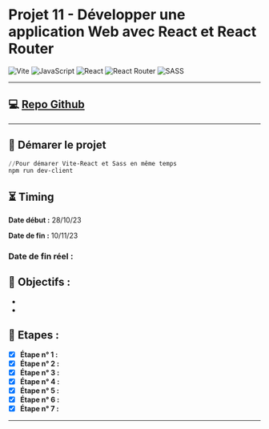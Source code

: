 # Projet 11 - Développer une application Web avec React et React Router

![Vite](https://img.shields.io/badge/vite-%23646CFF.svg?style=for-the-badge&logo=vite&logoColor=white)
![JavaScript](https://img.shields.io/badge/javascript-%23323330.svg?style=for-the-badge&logo=javascript&logoColor=%23F7DF1E)
![React](https://img.shields.io/badge/react-%2320232a.svg?style=for-the-badge&logo=react&logoColor=%2361DAFB)
![React Router](https://img.shields.io/badge/React_Router-CA4245?style=for-the-badge&logo=react-router&logoColor=white)
![SASS](https://img.shields.io/badge/SASS-hotpink.svg?style=for-the-badge&logo=SASS&logoColor=white)

---

## 💻 [Repo Github](https://github.com/ToxyhDev/OC-Dev_App_JS_React-P11-Kasa)

---

## 🚀 Démarer le projet

```powershell
//Pour démarer Vite-React et Sass en même temps
npm run dev-client
```

## ⏳ Timing

**Date début :** 28/10/23

**Date de fin :** 10/11/23

### **Date de fin réel :**

## 🎯 Objectifs :

-
-

## 📑 Etapes :

- [x] **Étape n° 1 :**
- [x] **Étape n° 2 :**
- [x] **Étape n° 3 :**
- [x] **Étape n° 4 :**
- [x] **Étape n° 5 :**
- [x] **Étape n° 6 :**
- [x] **Étape n° 7 :**

---
